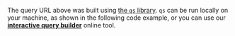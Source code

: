 The query URL above was built using [the `qs` library](https://github.com/ljharb/qs).
`qs` can be run locally on your machine, as shown in the following code example, or you can use our **[interactive query builder](/cms/api/rest/interactive-query-builder)** online tool.

